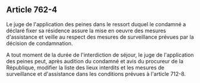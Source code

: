Article 762-4
----
Le juge de l'application des peines dans le ressort duquel le condamné a déclaré
fixer sa résidence assure la mise en oeuvre des mesures d'assistance et veille
au respect des mesures de surveillance prévues par la décision de condamnation.

A tout moment de la durée de l'interdiction de séjour, le juge de l'application
des peines peut, après audition du condamné et avis du procureur de la
République, modifier la liste des lieux interdits et les mesures de surveillance
et d'assistance dans les conditions prévues à l'article 712-8.
